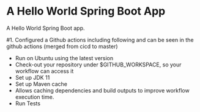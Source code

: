 # A Hello World Spring Boot App

A Hello World Spring Boot app.

#1. Configured a Github actions including following and can be seen in the github actions (merged from cicd to master)

  - Run on Ubuntu using the latest version
  - Check-out your repository under $GITHUB_WORKSPACE, so your workflow can access it
  - Set up JDK 11
  - Set up Maven cache
  -  Allows caching dependencies and build outputs to improve workflow execution time.
  - Run Tests